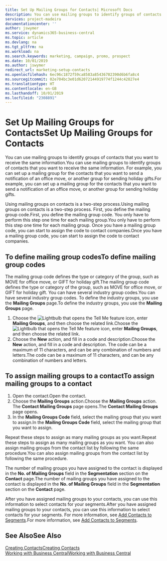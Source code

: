 ```yaml
---
title: Set Up Mailing Groups for Contacts| Microsoft Docs
description: You can use mailing groups to identify groups of contacts that you want to receive the same information, for example, for a marketing campaign or promo.
services: project-madeira
documentationcenter: ''
author: jswymer
ms.service: dynamics365-business-central
ms.topic: article
ms.devlang: na
ms.tgt_pltfrm: na
ms.workload: na
ms.search.keywords: marketing, campaign, promo, prospect
ms.date: 10/01/2019
ms.author: jswymer
redirect_url: marketing-setup-contacts
ms.openlocfilehash: 6ec96c1872f59ca8583a85436702390d6b6fa8c4
ms.sourcegitcommit: 02e704bc3e01d62072144919774f1244c42827e4
ms.translationtype: HT
ms.contentlocale: en-GB
ms.lasthandoff: 10/01/2019
ms.locfileid: "2308891"
---
```

# <a name="set-up-mailing-groups-for-contacts"></a><span data-ttu-id="0a8c5-103">Set Up Mailing Groups for Contacts</span><span class="sxs-lookup"><span data-stu-id="0a8c5-103">Set Up Mailing Groups for Contacts</span></span>
<span data-ttu-id="0a8c5-104">You can use mailing groups to identify groups of contacts that you want to receive the same information.</span><span class="sxs-lookup"><span data-stu-id="0a8c5-104">You can use mailing groups to identify groups of contacts that you want to receive the same information.</span></span> <span data-ttu-id="0a8c5-105">For example, you can set up a mailing group for the contacts that you want to send a notification of an office move, or another group for sending holiday gifts.</span><span class="sxs-lookup"><span data-stu-id="0a8c5-105">For example, you can set up a mailing group for the contacts that you want to send a notification of an office move, or another group for sending holiday gifts.</span></span>

<span data-ttu-id="0a8c5-106">Using mailing groups on contacts is a two-step process.</span><span class="sxs-lookup"><span data-stu-id="0a8c5-106">Using mailing groups on contacts is a two-step process.</span></span> <span data-ttu-id="0a8c5-107">First, you define the mailing group code.</span><span class="sxs-lookup"><span data-stu-id="0a8c5-107">First, you define the mailing group code.</span></span> <span data-ttu-id="0a8c5-108">You only have to perform this step one time for each mailing group.</span><span class="sxs-lookup"><span data-stu-id="0a8c5-108">You only have to perform this step one time for each mailing group.</span></span> <span data-ttu-id="0a8c5-109">Once you have a mailing group code, you can start to assign the code to contact companies.</span><span class="sxs-lookup"><span data-stu-id="0a8c5-109">Once you have a mailing group code, you can start to assign the code to contact companies.</span></span>

## <a name="to-define-mailing-group-codes"></a><span data-ttu-id="0a8c5-110">To define mailing group codes</span><span class="sxs-lookup"><span data-stu-id="0a8c5-110">To define mailing group codes</span></span>
<span data-ttu-id="0a8c5-111">The mailing group code defines the type or category of the group, such as MOVE for office move, or GIFT for holiday gift.</span><span class="sxs-lookup"><span data-stu-id="0a8c5-111">The mailing group code defines the type or category of the group, such as MOVE for office move, or GIFT for holiday gift.</span></span> <span data-ttu-id="0a8c5-112">You can have several industry group codes.</span><span class="sxs-lookup"><span data-stu-id="0a8c5-112">You can have several industry group codes.</span></span> <span data-ttu-id="0a8c5-113">To define the industry groups, you use the **Mailing Groups** page.</span><span class="sxs-lookup"><span data-stu-id="0a8c5-113">To define the industry groups, you use the **Mailing Groups** page.</span></span>

1. <span data-ttu-id="0a8c5-114">Choose the ![Lightbulb that opens the Tell Me feature](media/ui-search/search_small.png "Tell me what you want to do") icon, enter **Mailing Groups**, and then choose the related link.</span><span class="sxs-lookup"><span data-stu-id="0a8c5-114">Choose the ![Lightbulb that opens the Tell Me feature](media/ui-search/search_small.png "Tell me what you want to do") icon, enter **Mailing Groups**, and then choose the related link.</span></span>
2. <span data-ttu-id="0a8c5-115">Choose the **New** action, and fill in a code and description.</span><span class="sxs-lookup"><span data-stu-id="0a8c5-115">Choose the **New** action, and fill in a code and description.</span></span> <span data-ttu-id="0a8c5-116">The code can be a maximum of 11 characters, and can be any combination of numbers and letters.</span><span class="sxs-lookup"><span data-stu-id="0a8c5-116">The code can be a maximum of 11 characters, and can be any combination of numbers and letters.</span></span>

## <a name="AssignMailGroupContact"></a> <span data-ttu-id="0a8c5-117">To assign mailing groups to a contact</span><span class="sxs-lookup"><span data-stu-id="0a8c5-117">To assign mailing groups to a contact</span></span>
1. <span data-ttu-id="0a8c5-118">Open the contact.</span><span class="sxs-lookup"><span data-stu-id="0a8c5-118">Open the contact.</span></span>
2. <span data-ttu-id="0a8c5-119">Choose the **Mailing Groups** action.</span><span class="sxs-lookup"><span data-stu-id="0a8c5-119">Choose the **Mailing Groups** action.</span></span> <span data-ttu-id="0a8c5-120">The **Contact Mailing Groups** page opens.</span><span class="sxs-lookup"><span data-stu-id="0a8c5-120">The **Contact Mailing Groups** page opens.</span></span>
3. <span data-ttu-id="0a8c5-121">In the **Mailing Groups Code** field, select the mailing group that you want to assign.</span><span class="sxs-lookup"><span data-stu-id="0a8c5-121">In the **Mailing Groups Code** field, select the mailing group that you want to assign.</span></span>

<span data-ttu-id="0a8c5-122">Repeat these steps to assign as many mailing groups as you want.</span><span class="sxs-lookup"><span data-stu-id="0a8c5-122">Repeat these steps to assign as many mailing groups as you want.</span></span> <span data-ttu-id="0a8c5-123">You can also assign mailing groups from the contact list by following the same procedure.</span><span class="sxs-lookup"><span data-stu-id="0a8c5-123">You can also assign mailing groups from the contact list by following the same procedure.</span></span>

<span data-ttu-id="0a8c5-124">The number of mailing groups you have assigned to the contact is displayed in the **No. of Mailing Groups** field in the **Segmentation** section on the **Contact** page.</span><span class="sxs-lookup"><span data-stu-id="0a8c5-124">The number of mailing groups you have assigned to the contact is displayed in the **No. of Mailing Groups** field in the **Segmentation** section on the **Contact** page.</span></span>

<span data-ttu-id="0a8c5-125">After you have assigned mailing groups to your contacts, you can use this information to select contacts for your segments.</span><span class="sxs-lookup"><span data-stu-id="0a8c5-125">After you have assigned mailing groups to your contacts, you can use this information to select contacts for your segments.</span></span> <span data-ttu-id="0a8c5-126">For more information, see [Add Contacts to Segments](marketing-add-contact-segment.md).</span><span class="sxs-lookup"><span data-stu-id="0a8c5-126">For more information, see [Add Contacts to Segments](marketing-add-contact-segment.md).</span></span>

## <a name="see-also"></a><span data-ttu-id="0a8c5-127">See Also</span><span class="sxs-lookup"><span data-stu-id="0a8c5-127">See Also</span></span>
[<span data-ttu-id="0a8c5-128">Creating Contacts</span><span class="sxs-lookup"><span data-stu-id="0a8c5-128">Creating Contacts</span></span>](marketing-create-contact-companies.md)  
[<span data-ttu-id="0a8c5-129">Working with Business Central</span><span class="sxs-lookup"><span data-stu-id="0a8c5-129">Working with Business Central</span></span>](ui-work-product.md)
